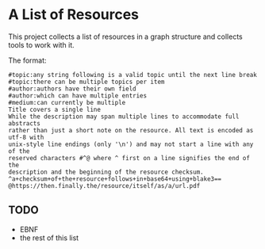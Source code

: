 # A List of Resources

This project collects a list of resources in a graph structure and collects
tools to work with it.

The format:

```
#topic:any string following is a valid topic until the next line break
#topic:there can be multiple topics per item
#author:authors have their own field
#author:which can have multiple entries
#medium:can currently be multiple
Title covers a single line
While the description may span multiple lines to accommodate full abstracts
rather than just a short note on the resource. All text is encoded as utf-8 with
unix-style line endings (only '\n') and may not start a line with any of the
reserved characters #^@ where ^ first on a line signifies the end of the
description and the beginning of the resource checksum.
^a+checksum+of+the+resource+follows+in+base64+using+blake3==
@https://then.finally.the/resource/itself/as/a/url.pdf
```

## TODO

- EBNF
- the rest of this list
